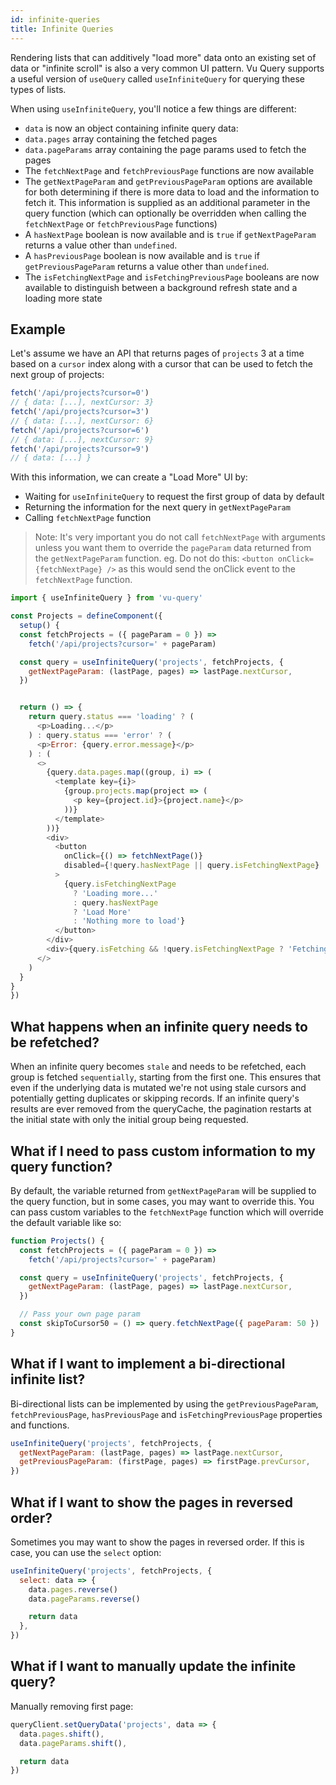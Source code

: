 ```yaml
---
id: infinite-queries
title: Infinite Queries
---
```


Rendering lists that can additively "load more" data onto an existing set of data or "infinite scroll" is also a very common UI pattern. Vu Query supports a useful version of `useQuery` called `useInfiniteQuery` for querying these types of lists.

When using `useInfiniteQuery`, you'll notice a few things are different:

- `data` is now an object containing infinite query data:
- `data.pages` array containing the fetched pages
- `data.pageParams` array containing the page params used to fetch the pages
- The `fetchNextPage` and `fetchPreviousPage` functions are now available
- The `getNextPageParam` and `getPreviousPageParam` options are available for both determining if there is more data to load and the information to fetch it. This information is supplied as an additional parameter in the query function (which can optionally be overridden when calling the `fetchNextPage` or `fetchPreviousPage` functions)
- A `hasNextPage` boolean is now available and is `true` if `getNextPageParam` returns a value other than `undefined`.
- A `hasPreviousPage` boolean is now available and is `true` if `getPreviousPageParam` returns a value other than `undefined`.
- The `isFetchingNextPage` and `isFetchingPreviousPage` booleans are now available to distinguish between a background refresh state and a loading more state

## Example

Let's assume we have an API that returns pages of `projects` 3 at a time based on a `cursor` index along with a cursor that can be used to fetch the next group of projects:

```js
fetch('/api/projects?cursor=0')
// { data: [...], nextCursor: 3}
fetch('/api/projects?cursor=3')
// { data: [...], nextCursor: 6}
fetch('/api/projects?cursor=6')
// { data: [...], nextCursor: 9}
fetch('/api/projects?cursor=9')
// { data: [...] }
```

With this information, we can create a "Load More" UI by:

- Waiting for `useInfiniteQuery` to request the first group of data by default
- Returning the information for the next query in `getNextPageParam`
- Calling `fetchNextPage` function

> Note: It's very important you do not call `fetchNextPage` with arguments unless you want them to override the `pageParam` data returned from the `getNextPageParam` function. eg. Do not do this: `<button onClick={fetchNextPage} />` as this would send the onClick event to the `fetchNextPage` function.

```js
import { useInfiniteQuery } from 'vu-query'

const Projects = defineComponent({
  setup() {
  const fetchProjects = ({ pageParam = 0 }) =>
    fetch('/api/projects?cursor=' + pageParam)

  const query = useInfiniteQuery('projects', fetchProjects, {
    getNextPageParam: (lastPage, pages) => lastPage.nextCursor,
  })


  return () => {
    return query.status === 'loading' ? (
      <p>Loading...</p>
    ) : query.status === 'error' ? (
      <p>Error: {query.error.message}</p>
    ) : (
      <>
        {query.data.pages.map((group, i) => (
          <template key={i}>
            {group.projects.map(project => (
              <p key={project.id}>{project.name}</p>
            ))}
          </template>
        ))}
        <div>
          <button
            onClick={() => fetchNextPage()}
            disabled={!query.hasNextPage || query.isFetchingNextPage}
          >
            {query.isFetchingNextPage
              ? 'Loading more...'
              : query.hasNextPage
              ? 'Load More'
              : 'Nothing more to load'}
          </button>
        </div>
        <div>{query.isFetching && !query.isFetchingNextPage ? 'Fetching...' : null}</div>
      </>
    )
  }
}
})
```

## What happens when an infinite query needs to be refetched?

When an infinite query becomes `stale` and needs to be refetched, each group is fetched `sequentially`, starting from the first one. This ensures that even if the underlying data is mutated we're not using stale cursors and potentially getting duplicates or skipping records. If an infinite query's results are ever removed from the queryCache, the pagination restarts at the initial state with only the initial group being requested.

## What if I need to pass custom information to my query function?

By default, the variable returned from `getNextPageParam` will be supplied to the query function, but in some cases, you may want to override this. You can pass custom variables to the `fetchNextPage` function which will override the default variable like so:

```js
function Projects() {
  const fetchProjects = ({ pageParam = 0 }) =>
    fetch('/api/projects?cursor=' + pageParam)

  const query = useInfiniteQuery('projects', fetchProjects, {
    getNextPageParam: (lastPage, pages) => lastPage.nextCursor,
  })

  // Pass your own page param
  const skipToCursor50 = () => query.fetchNextPage({ pageParam: 50 })
}
```

## What if I want to implement a bi-directional infinite list?

Bi-directional lists can be implemented by using the `getPreviousPageParam`, `fetchPreviousPage`, `hasPreviousPage` and `isFetchingPreviousPage` properties and functions.

```js
useInfiniteQuery('projects', fetchProjects, {
  getNextPageParam: (lastPage, pages) => lastPage.nextCursor,
  getPreviousPageParam: (firstPage, pages) => firstPage.prevCursor,
})
```

## What if I want to show the pages in reversed order?

Sometimes you may want to show the pages in reversed order. If this is case, you can use the `select` option:

```js
useInfiniteQuery('projects', fetchProjects, {
  select: data => {
    data.pages.reverse()
    data.pageParams.reverse()

    return data
  },
})
```

## What if I want to manually update the infinite query?

Manually removing first page:

```js
queryClient.setQueryData('projects', data => {
  data.pages.shift(),
  data.pageParams.shift(),

  return data
})
```
